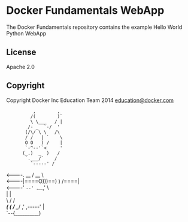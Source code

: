Docker Fundamentals WebApp
==========================

The Docker Fundamentals repository contains the example Hello World Python WebApp

## License

Apache 2.0

## Copyright

Copyright Docker Inc Education Team 2014 <education@docker.com>


              ,        ,         
             /(        )`        
             \ \___   / |        
            /- _  `-/  '        
           (/\/ \ \   /\        
           / /   | `    \       
           O O   ) /    |       
           `-^--'`<     '       
          (_.)  _  )   /        
           `.___/`    /         
             `-----' /          
<----.     __ / __   \          
<----|====O)))==) \) /====|      
<----'    `--' `.__,' \         
             |        |         
             \       /       /\
        ______( (_  / \______/ 
      ,'  ,-----'   |          
      `--{__________)          
